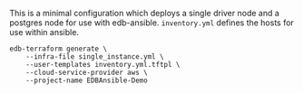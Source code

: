 This is a minimal configuration which deploys a single driver node and a postgres node for use with edb-ansible.
`inventory.yml` defines the hosts for use within ansible.

```shell
edb-terraform generate \
    --infra-file single_instance.yml \
    --user-templates inventory.yml.tftpl \
    --cloud-service-provider aws \
    --project-name EDBAnsible-Demo
```
